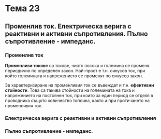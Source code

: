 # Тема 23
## Променлив ток. Електрическа верига с реактивни и активни съпротивления. Пълно съпротивление - импеданс.

### Променлив ток

**Променливи токове** са токове, чиято посока и големина се променя периодично по определен закон.
  Най-прост е т.н. синусов ток, при който големината и напрежението се
променят по синусов закон.

За характеризиране на променливия ток се въвеждат и т.н. **ефективни стойности**. Това са такива стойности на големината на тока и напрежението
на постоянен ток, при които за един период се отделя в проводника същото количество топлина, както и при протичането на
променливия ток.

### Електрическа верига с реактивни и активни съпротивления
### Пълно съпротивление - импеданс.
